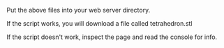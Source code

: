 Put the above files into your web server directory.

If the script works, you will download a file called tetrahedron.stl

If the script doesn't work, inspect the page and read the console for info.
